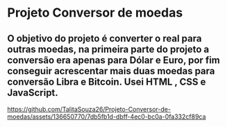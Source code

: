 <h1>Projeto Conversor de moedas</h1>

<h2> O objetivo do projeto é converter o real para outras moedas, na primeira parte do projeto a conversão era apenas para Dólar e Euro, por fim conseguir acrescentar mais duas moedas para conversão Libra e Bitcoin.
Usei HTML , CSS e  JavaScript.

</h2>

https://github.com/TalitaSouza26/Projeto-Conversor-de-moedas/assets/136650770/7db5fb1d-dbff-4ec0-bc0a-0fa332cf89ca

